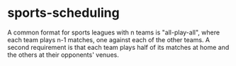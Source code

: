 # sports-scheduling
A common format for sports leagues with n teams is "all-play-all", where each team plays n-1 matches, one against each of the other teams. A second requirement is that each team plays half of its matches at home and the others at their opponents' venues. 
